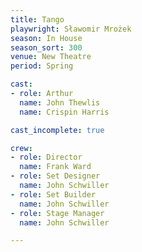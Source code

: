 ```yaml
---
title: Tango
playwright: Sławomir Mrożek
season: In House
season_sort: 300
venue: New Theatre
period: Spring

cast:
- role: Arthur 
  name: John Thewlis
  name: Crispin Harris

cast_incomplete: true

crew:
- role: Director
  name: Frank Ward
- role: Set Designer
  name: John Schwiller
- role: Set Builder
  name: John Schwiller
- role: Stage Manager
  name: John Schwiller

---
```

